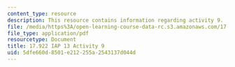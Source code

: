 ```yaml
---
content_type: resource
description: This resource contains information regarding activity 9.
file: /media/https%3A/open-learning-course-data-rc.s3.amazonaws.com/17-922-dr-martin-luther-king-jr-iap-design-seminar-january-iap-2013/5dfe660d8501e212255a2543137d044d_MIT17_922IAP13_Activity9.pdf
file_type: application/pdf
resourcetype: Document
title: 17.922 IAP 13 Activity 9
uid: 5dfe660d-8501-e212-255a-2543137d044d
---
```

